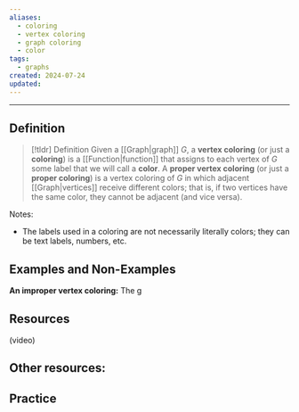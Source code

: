 ```yaml
---
aliases:
  - coloring
  - vertex coloring
  - graph coloring
  - color
tags:
  - graphs
created: 2024-07-24
updated:
---
```

---
## Definition 

> [!tldr] Definition
> Given a [[Graph|graph]] $G$, a **vertex coloring** (or just a **coloring**) is a [[Function|function]] that assigns to each vertex of $G$ some label that we will call a **color**. A **proper vertex coloring** (or just a **proper coloring**) is a vertex coloring of $G$ in which adjacent [[Graph|vertices]] receive different colors; that is, if two vertices have the same color, they cannot be adjacent (and vice versa). 

Notes: 
- The labels used in a coloring are not necessarily literally colors; they can be text labels, numbers, etc. 

## Examples and Non-Examples

**An improper vertex coloring:** The g


## Resources 

(video)

Other resources: 
- 

## Practice 
